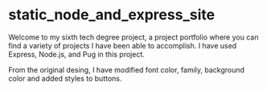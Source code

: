 # static_node_and_express_site
Welcome to my sixth tech degree project, a project portfolio where you can find a variety of projects I have been able to accomplish.
I have used Express, Node.js, and Pug in this project. 

From the original desing, I have modified font color, family, background color and added styles to buttons.
